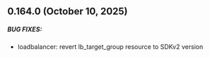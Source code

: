 ## 0.164.0 (October 10, 2025)
##### BUG FIXES:
* loadbalancer: revert lb_target_group resource to SDKv2 version